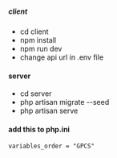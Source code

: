 ##### client

- cd client
- npm install
- npm run dev
- change api url in .env file

#### server
- cd server
- php artisan migrate --seed
- php artisan serve

#### add this to php.ini
    variables_order = "GPCS"
